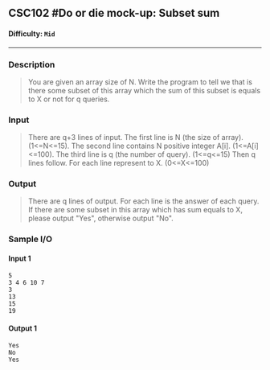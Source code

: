 
## CSC102 #Do or die mock-up: Subset sum

#### Difficulty: `Mid`

- - -

### Description

> You are given an array size of N. Write the program to tell we that is there some subset of this array which the sum of this subset is equals to X or not for q queries.

### Input

>There are q+3 lines of input.
>The first line is N (the size of array). (1<=N<=15).
The second line contains N positive integer A[i]. (1<=A[i]<=100).
The third line is q (the number of query). (1<=q<=15)
Then q lines follow.
For each line represent to X. (0<=X<=100)

### Output

> There are q lines of output.
>For each line is the answer of each query. If there are some subset in this array which has sum equals to X, please output "Yes", otherwise output "No".
### Sample I/O

#### Input 1

```
5
3 4 6 10 7
3
13
15
19
```

#### Output 1

```
Yes
No
Yes
```